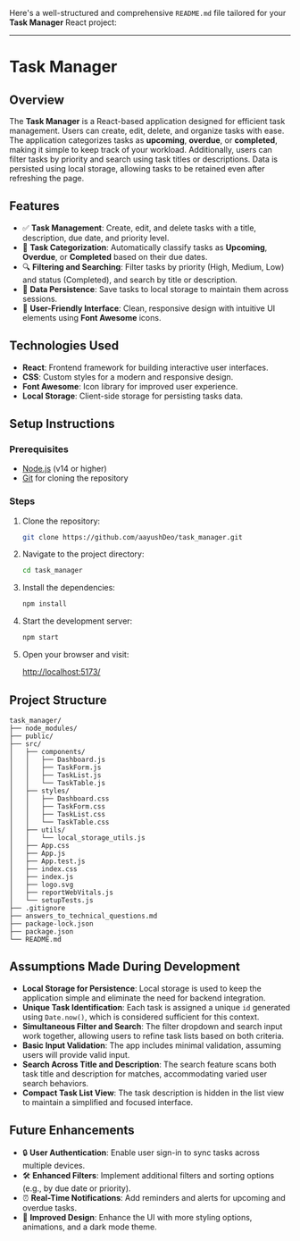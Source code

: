 Here's a well-structured and comprehensive `README.md` file tailored for your **Task Manager** React project:

---

# **Task Manager**

## **Overview**

The **Task Manager** is a React-based application designed for efficient task management. Users can create, edit, delete, and organize tasks with ease. The application categorizes tasks as **upcoming**, **overdue**, or **completed**, making it simple to keep track of your workload. Additionally, users can filter tasks by priority and search using task titles or descriptions. Data is persisted using local storage, allowing tasks to be retained even after refreshing the page.

## **Features**

-   ✅ **Task Management**: Create, edit, and delete tasks with a title, description, due date, and priority level.
-   📅 **Task Categorization**: Automatically classify tasks as **Upcoming**, **Overdue**, or **Completed** based on their due dates.
-   🔍 **Filtering and Searching**: Filter tasks by priority (High, Medium, Low) and status (Completed), and search by title or description.
-   💾 **Data Persistence**: Save tasks to local storage to maintain them across sessions.
-   🎨 **User-Friendly Interface**: Clean, responsive design with intuitive UI elements using **Font Awesome** icons.

## **Technologies Used**

-   **React**: Frontend framework for building interactive user interfaces.
-   **CSS**: Custom styles for a modern and responsive design.
-   **Font Awesome**: Icon library for improved user experience.
-   **Local Storage**: Client-side storage for persisting tasks data.

## **Setup Instructions**

### **Prerequisites**

-   [Node.js](https://nodejs.org/) (v14 or higher)
-   [Git](https://git-scm.com/) for cloning the repository

### **Steps**

1. Clone the repository:

    ```bash
    git clone https://github.com/aayushDeo/task_manager.git
    ```

2. Navigate to the project directory:

    ```bash
    cd task_manager
    ```

3. Install the dependencies:

    ```bash
    npm install
    ```

4. Start the development server:

    ```bash
    npm start
    ```

5. Open your browser and visit:

    [http://localhost:5173/](http://localhost:3000/)

## **Project Structure**

```plaintext
task_manager/
├── node_modules/
├── public/
├── src/
│   ├── components/
│   │   ├── Dashboard.js
│   │   ├── TaskForm.js
│   │   ├── TaskList.js
│   │   └── TaskTable.js
│   ├── styles/
│   │   ├── Dashboard.css
│   │   ├── TaskForm.css
│   │   ├── TaskList.css
│   │   └── TaskTable.css
│   ├── utils/
│   │   └── local_storage_utils.js
│   ├── App.css
│   ├── App.js
│   ├── App.test.js
│   ├── index.css
│   ├── index.js
│   ├── logo.svg
│   ├── reportWebVitals.js
│   └── setupTests.js
├── .gitignore
├── answers_to_technical_questions.md
├── package-lock.json
├── package.json
└── README.md

```

## **Assumptions Made During Development**

-   **Local Storage for Persistence**: Local storage is used to keep the application simple and eliminate the need for backend integration.
-   **Unique Task Identification**: Each task is assigned a unique `id` generated using `Date.now()`, which is considered sufficient for this context.
-   **Simultaneous Filter and Search**: The filter dropdown and search input work together, allowing users to refine task lists based on both criteria.
-   **Basic Input Validation**: The app includes minimal validation, assuming users will provide valid input.
-   **Search Across Title and Description**: The search feature scans both task title and description for matches, accommodating varied user search behaviors.
-   **Compact Task List View**: The task description is hidden in the list view to maintain a simplified and focused interface.

## **Future Enhancements**

-   🔒 **User Authentication**: Enable user sign-in to sync tasks across multiple devices.
-   🛠️ **Enhanced Filters**: Implement additional filters and sorting options (e.g., by due date or priority).
-   ⏰ **Real-Time Notifications**: Add reminders and alerts for upcoming and overdue tasks.
-   🌙 **Improved Design**: Enhance the UI with more styling options, animations, and a dark mode theme.
